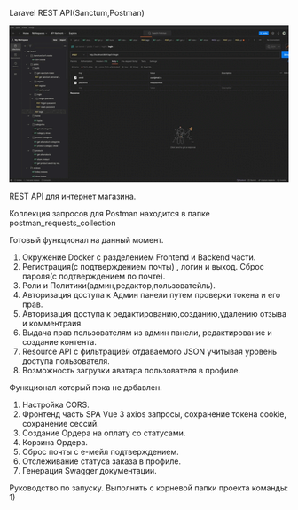 Laravel REST API(Sanctum,Postman) 

![](https://github.com/IgorOlikov/laravel-learn/blob/main/postman.gif)

REST API для интернет магазина.

Коллекция запросов для Postman находится в папке postman_requests_collection

Готовый функционал на данный момент.
1) Окружение Docker с разделением Frontend и Backend части.
2) Регистрация(с подтверждением почты) , логин и выход. Сброс пароля(с подтверждением по почте).
3) Роли и Политики(админ,редактор,пользоватейль).
4) Авторизация доступа к Админ панели путем проверки токена и его прав.
5) Авторизация доступа к редактированию,созданию,удалению отзыва и комментраия.
6) Выдача прав пользователям из админ панели, редактирование и создание контента.
7) Resource API с фильтрацией отдаваемого JSON учитывая уровень доступа пользователя.
8) Возможность загрузки аватара пользователя в профиле.

Функционал который пока не добавлен.
1) Настройка CORS.
2) Фронтенд часть SPA Vue 3 axios запросы, сохранение токена cookie, сохранение сессий.
3) Создание Ордера на оплату со статусами.
4) Корзина Ордера.
5) Сброс почты с е-мейл подтверждением.
6) Отслеживание статуса заказа в профиле.
7) Генерация Swagger документации.


Руководство по запуску.
Выполнить с корневой папки проекта команды:
1)